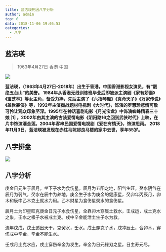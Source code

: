 ```yaml
---
title: 蓝洁瑛死因八字分析
author: admin
top: 0
data: 2018-11-06 19:05:53
categories: 
  - 八字
---
```


## 蓝洁瑛
> 1963年4月27日 香港 中国

![](http://fs-image.pull.net.cn/18-11-6/76381048.jpg!800)

**蓝洁瑛，（1963年4月27日-2018年）出生于香港，中国香港影视女演员，有“靓绝五台山”的美誉。
1984年从香港无线训练班毕业后即被派主演剧《家有娇妻》《宝芝林》等女主角，备受力捧，先后主演了《六指琴魔》《真命天子》《万家传说》《盖世豪侠》等，1992年主演商战题材电视剧《大时代》，饰演的罗慧玲悲情可敬可怜让观众印象至深。1995年在神话喜剧电影《月光宝盒》中饰演蜘蛛精春三十娘 [1]  。2002年由其主演的古装爱情电影《阴阳路16之回到武侠时代》上映，在片中饰演潘金莲。2004年客串民国爱情电视剧《爱在有情天》，饰演思雨。
2018年11月3日，蓝洁瑛被发现在赤柱马坑邨良马楼的家中去世，享年55岁。**

## 八字排盘

![](http://fs-image.pull.net.cn/18-11-6/91024786.jpg!800)


## 八字分析

庚金日元生于辰月，坐下子水为食伤星。辰月为五阳之地，阳气生旺，癸水阴气在辰月为弱气，癸水在辰中为养地。庚金生子水为庚金的健康星，癸卯年丙辰月，卯木和辰中乙木克土就水为用。乙木财星为食伤星癸水的食伤星。

辰月土为印星旺克庚金日元子水食伤星，全靠卯木穿辰土救水，壬戌运，戌土克水之象，壬水之根子水被戌土克。戌中辛金能泄土生子水为救。

流年戊戌，戊土透出天干，克癸水，壬水。戌土穿克子水，戌冲辰土，合卯木，穿伤戌中辛金，辛金不能生水。

壬戌月土克水应，戌土穿伤辛金为发生。辛金为日元禄刃之星。日主寿元尽。
